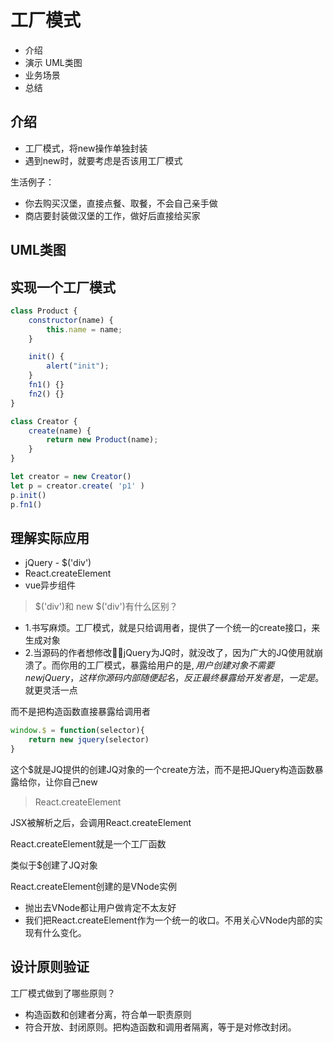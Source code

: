 # 工厂模式

- 介绍
- 演示 UML类图
- 业务场景
- 总结

## 介绍

- 工厂模式，将new操作单独封装
- 遇到new时，就要考虑是否该用工厂模式


生活例子：

- 你去购买汉堡，直接点餐、取餐，不会自己亲手做
- 商店要封装做汉堡的工作，做好后直接给买家

## UML类图



## 实现一个工厂模式

```js
class Product {
    constructor(name) {
        this.name = name;
    }

    init() {
        alert("init");
    }
    fn1() {}
    fn2() {}
}

class Creator {
    create(name) {
        return new Product(name);
    }
}

let creator = new Creator()
let p = creator.create( 'p1' )
p.init()
p.fn1()

```


## 理解实际应用

- jQuery - $('div')
- React.createElement
- vue异步组件


> $('div')和 new $('div')有什么区别？

- 1.书写麻烦。工厂模式，就是只给调用者，提供了一个统一的create接口，来生成对象
- 2.当源码的作者想修改jQuery为JQ时，就没改了，因为广大的JQ使用就崩溃了。而你用的工厂模式，暴露给用户的是$,用户创建对象不需要new jQuery，这样你源码内部随便起名，反正最终暴露给开发者是，一定是$。就更灵活一点


而不是把构造函数直接暴露给调用者

```js
window.$ = function(selector){
    return new jquery(selector)
}
```

这个$就是JQ提供的创建JQ对象的一个create方法，而不是把JQuery构造函数暴露给你，让你自己new

> React.createElement

JSX被解析之后，会调用React.createElement

React.createElement就是一个工厂函数

类似于$创建了JQ对象

React.createElement创建的是VNode实例

- 抛出去VNode都让用户做肯定不太友好
- 我们把React.createElement作为一个统一的收口。不用关心VNode内部的实现有什么变化。


## 设计原则验证

工厂模式做到了哪些原则？

- 构造函数和创建者分离，符合单一职责原则
- 符合开放、封闭原则。把构造函数和调用者隔离，等于是对修改封闭。





